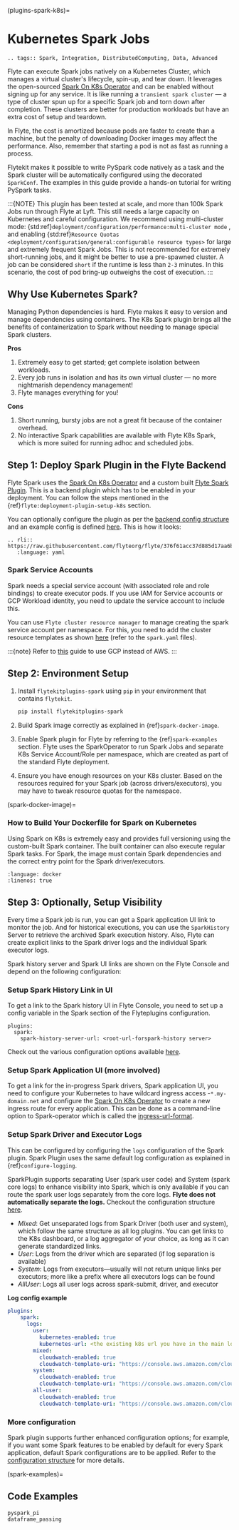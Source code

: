 (plugins-spark-k8s)=

# Kubernetes Spark Jobs

```{eval-rst}
.. tags:: Spark, Integration, DistributedComputing, Data, Advanced
```

Flyte can execute Spark jobs natively on a Kubernetes Cluster, which manages a virtual cluster's lifecycle, spin-up, and tear down.
It leverages the open-sourced [Spark On K8s Operator](https://github.com/GoogleCloudPlatform/spark-on-k8s-operator)
and can be enabled without signing up for any service. It is like running a `transient spark cluster` — a type of cluster spun up for a specific Spark job and torn down after completion.
These clusters are better for production workloads but have an extra cost of setup and teardown.

In Flyte, the cost is amortized because pods are faster to create than a machine, but the penalty of downloading Docker images may affect the performance.
Also, remember that starting a pod is not as fast as running a process.

Flytekit makes it possible to write PySpark code natively as a task and the
Spark cluster will be automatically configured using the decorated `SparkConf`. The examples in this guide provide a
hands-on tutorial for writing PySpark tasks.

:::{NOTE}
This plugin has been tested at scale, and more than 100k Spark Jobs run through Flyte at Lyft. This still needs a large capacity on Kubernetes and careful configuration.
We recommend using multi-cluster mode: {std:ref}`deployment/configuration/performance:multi-cluster mode` , and enabling {std:ref}`Resource Quotas <deployment/configuration/general:configurable resource types>` for large and extremely frequent Spark Jobs.
This is not recommended for extremely short-running jobs, and it might be better to use a pre-spawned cluster. A job can be considered `short` if the runtime is less than `2-3` minutes.
In this scenario, the cost of pod bring-up outweighs the cost of execution.
:::

## Why Use Kubernetes Spark?

Managing Python dependencies is hard. Flyte makes it easy to version and manage dependencies using containers.
The K8s Spark plugin brings all the benefits of containerization to Spark without needing to manage special Spark clusters.

**Pros**

1. Extremely easy to get started; get complete isolation between workloads.
2. Every job runs in isolation and has its own virtual cluster — no more nightmarish dependency management!
3. Flyte manages everything for you!

**Cons**

1. Short running, bursty jobs are not a great fit because of the container overhead.
2. No interactive Spark capabilities are available with Flyte K8s Spark, which is more suited for running adhoc and scheduled jobs.

## Step 1: Deploy Spark Plugin in the Flyte Backend

Flyte Spark uses the [Spark On K8s Operator](https://github.com/GoogleCloudPlatform/spark-on-k8s-operator) and a custom built [Flyte Spark Plugin](https://pkg.go.dev/github.com/flyteorg/flyteplugins@v0.5.25/go/tasks/plugins/k8s/spark).
This is a backend plugin which has to be enabled in your deployment.
You can follow the steps mentioned in the {ref}`flyte:deployment-plugin-setup-k8s` section.

You can optionally configure the plugin as per the [backend config structure](https://pkg.go.dev/github.com/flyteorg/flyteplugins@v0.5.25/go/tasks/plugins/k8s/spark#Config) and an example config is defined
[here](https://github.com/flyteorg/flyte/blob/376f61acc37d885d17aa6b4d003db502c4cb6bcf/kustomize/overlays/eks/flyte/config/propeller/plugins/spark.yaml). This is how it looks:

```{eval-rst}
.. rli:: https://raw.githubusercontent.com/flyteorg/flyte/376f61acc37d885d17aa6b4d003db502c4cb6bcf/kustomize/overlays/eks/flyte/config/propeller/plugins/spark.yaml
   :language: yaml
```

### Spark Service Accounts

Spark needs a special service account (with associated role and role bindings) to create executor pods.
If you use IAM for Service accounts or GCP Workload identity, you need to update the service account to include this.

You can use `Flyte cluster resource manager` to manage creating the spark service account per namespace.
For this, you need to add the cluster resource templates as shown [here](https://github.com/flyteorg/flyte/tree/376f61acc37d885d17aa6b4d003db502c4cb6bcf/kustomize/overlays/eks/flyte/config/clusterresource-templates) (refer to the `spark.yaml` files).

:::{note}
Refer to [this](https://github.com/GoogleCloudPlatform/spark-on-k8s-operator/blob/master/docs/gcp.md) guide to use GCP instead of AWS.
:::

## Step 2: Environment Setup

1. Install `flytekitplugins-spark` using `pip` in your environment that contains `flytekit`.

   ```bash
   pip install flytekitplugins-spark
   ```

2. Build Spark image correctly as explained in {ref}`spark-docker-image`.

3. Enable Spark plugin for Flyte by referring to the {ref}`spark-examples` section. Flyte uses the SparkOperator to run Spark Jobs and separate K8s Service Account/Role per namespace, which are created as part of the standard Flyte deployment.

4. Ensure you have enough resources on your K8s cluster. Based on the resources required for your Spark job (across drivers/executors), you may have to tweak resource quotas for the namespace.

(spark-docker-image)=

### How to Build Your Dockerfile for Spark on Kubernetes

Using Spark on K8s is extremely easy and provides full versioning using the custom-built Spark container. The built container can also execute regular Spark tasks.
For Spark, the image must contain Spark dependencies and the correct entry point for the Spark driver/executors.

```{literalinclude} ../../../examples/k8s_spark/Dockerfile
:language: docker
:linenos: true
```

## Step 3: Optionally, Setup Visibility

Every time a Spark job is run, you can get a Spark application UI link to monitor the job.
And for historical executions, you can use the `SparkHistory` Server to retrieve the archived Spark execution history.
Also, Flyte can create explicit links to the Spark driver logs and the individual Spark executor logs.

Spark history server and Spark UI links are shown on the Flyte Console and depend on the following configuration:

### Setup Spark History Link in UI

To get a link to the Spark history UI in Flyte Console, you need to set up a config variable in the Spark section of the Flyteplugins configuration.

```
plugins:
  spark:
    spark-history-server-url: <root-url-forspark-history server>
```

Check out the various configuration options available [here](https://github.com/flyteorg/flyteplugins/blob/2e8a22b1b5569d6f24373495fdfec68c5e7d344f/go/tasks/plugins/k8s/spark/config.go).

### Setup Spark Application UI (more involved)

To get a link for the in-progress Spark drivers, Spark application UI, you need to configure your Kubernetes to have wildcard ingress access -`*.my-domain.net` and configure the
[Spark On K8s Operator](https://github.com/GoogleCloudPlatform/spark-on-k8s-operator) to create a new ingress route for every application.
This can be done as a command-line option to Spark-operator which is called the
[ingress-url-format](https://github.com/GoogleCloudPlatform/spark-on-k8s-operator/blob/d38c904a4dd84e849408153cdf4d7a30a7be5a07/main.go#L62).

### Setup Spark Driver and Executor Logs

This can be configured by configuring the `logs` configuration of the Spark plugin. Spark Plugin uses the same default log configuration as explained in {ref}`configure-logging`.

SparkPlugin supports separating User (spark user code) and System (spark core logs) to enhance visibility into Spark, which is only available if you can route the spark user logs separately from the core logs.
**Flyte does not automatically separate the logs.** Checkout the configuration structure [here](https://github.com/flyteorg/flyteplugins/blob/2e8a22b1b5569d6f24373495fdfec68c5e7d344f/go/tasks/plugins/k8s/spark/config.go#L31).

- *Mixed*: Get unseparated logs from Spark Driver (both user and system), which follow the same structure as all log plugins. You can get links to the K8s dashboard, or a log aggregator of your choice, as long as it can generate standardized links.
- *User*: Logs from the driver which are separated (if log separation is available)
- *System*: Logs from executors—usually will not return unique links per executors; more like a prefix where all executors logs can be found
- *AllUser*: Logs all user logs across spark-submit, driver, and executor

**Log config example**

```yaml
plugins:
    spark:
      logs:
        user:
          kubernetes-enabled: true
          kubernetes-url: <the existing k8s url you have in the main logs section>
        mixed:
          cloudwatch-enabled: true
          cloudwatch-template-uri: "https://console.aws.amazon.com/cloudwatch/home?region=us-east-1#logStream:group=<LogGroupName>;prefix=var.log.containers.{{.podName}};streamFilter=typeLogStreamPrefix"
        system:
          cloudwatch-enabled: true
          cloudwatch-template-uri: "https://console.aws.amazon.com/cloudwatch/home?region=us-east-1#logStream:group=<LogGroupName>;prefix=system_log.var.log.containers.{{.podName}};streamFilter=typeLogStreamPrefix"
        all-user:
          cloudwatch-enabled: true
          cloudwatch-template-uri: "https://console.aws.amazon.com/cloudwatch/home?region=us-east-1#logStream:group=<LogGroupName>;prefix=var.log.containers.{{.podName}};streamFilter=typeLogStreamPrefix"
```

### More configuration

Spark plugin supports further enhanced configuration options; for example, if you want some Spark features to be enabled by default for every Spark application, default Spark configurations are to be applied.
Refer to the [configuration structure](https://github.com/flyteorg/flyteplugins/blob/d76eb152eb36b9a77887985ab0ff3be923261bfb/go/tasks/plugins/k8s/spark/config.go#L24-L29) for more details.

(spark-examples)=

## Code Examples

```{auto-examples-toc}
pyspark_pi
dataframe_passing
```
